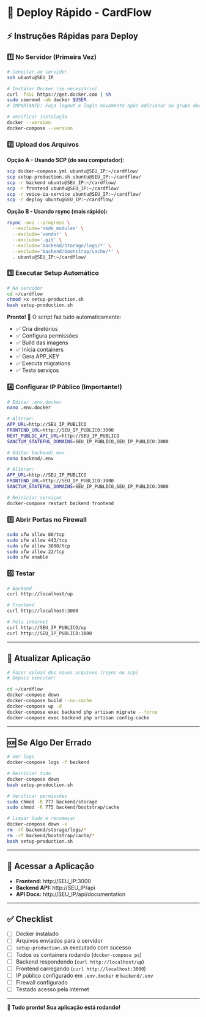 # 🚀 Deploy Rápido - CardFlow

## ⚡ Instruções Rápidas para Deploy

### 1️⃣ No Servidor (Primeira Vez)

```bash
# Conectar ao servidor
ssh ubuntu@SEU_IP

# Instalar Docker (se necessário)
curl -fsSL https://get.docker.com | sh
sudo usermod -aG docker $USER
# IMPORTANTE: Faça logout e login novamente após adicionar ao grupo docker

# Verificar instalação
docker --version
docker-compose --version
```

### 2️⃣ Upload dos Arquivos

**Opção A - Usando SCP (do seu computador):**
```bash
scp docker-compose.yml ubuntu@SEU_IP:~/cardflow/
scp setup-production.sh ubuntu@SEU_IP:~/cardflow/
scp -r backend ubuntu@SEU_IP:~/cardflow/
scp -r frontend ubuntu@SEU_IP:~/cardflow/
scp -r voice-ia-service ubuntu@SEU_IP:~/cardflow/
scp -r deploy ubuntu@SEU_IP:~/cardflow/
```

**Opção B - Usando rsync (mais rápido):**
```bash
rsync -avz --progress \
  --exclude='node_modules' \
  --exclude='vendor' \
  --exclude='.git' \
  --exclude='backend/storage/logs/*' \
  --exclude='backend/bootstrap/cache/*' \
  . ubuntu@SEU_IP:~/cardflow/
```

### 3️⃣ Executar Setup Automático

```bash
# No servidor
cd ~/cardflow
chmod +x setup-production.sh
bash setup-production.sh
```

**Pronto! 🎉** O script faz tudo automaticamente:
- ✅ Cria diretórios
- ✅ Configura permissões
- ✅ Build das imagens
- ✅ Inicia containers
- ✅ Gera APP_KEY
- ✅ Executa migrations
- ✅ Testa serviços

### 4️⃣ Configurar IP Público (Importante!)

```bash
# Editar .env.docker
nano .env.docker

# Alterar:
APP_URL=http://SEU_IP_PUBLICO
FRONTEND_URL=http://SEU_IP_PUBLICO:3000
NEXT_PUBLIC_API_URL=http://SEU_IP_PUBLICO
SANCTUM_STATEFUL_DOMAINS=SEU_IP_PUBLICO,SEU_IP_PUBLICO:3000

# Editar backend/.env
nano backend/.env

# Alterar:
APP_URL=http://SEU_IP_PUBLICO
FRONTEND_URL=http://SEU_IP_PUBLICO:3000
SANCTUM_STATEFUL_DOMAINS=SEU_IP_PUBLICO,SEU_IP_PUBLICO:3000

# Reiniciar serviços
docker-compose restart backend frontend
```

### 5️⃣ Abrir Portas no Firewall

```bash
sudo ufw allow 80/tcp
sudo ufw allow 443/tcp
sudo ufw allow 3000/tcp
sudo ufw allow 22/tcp
sudo ufw enable
```

### 6️⃣ Testar

```bash
# Backend
curl http://localhost/up

# Frontend
curl http://localhost:3000

# Pela internet
curl http://SEU_IP_PUBLICO/up
curl http://SEU_IP_PUBLICO:3000
```

---

## 🔄 Atualizar Aplicação

```bash
# Fazer upload dos novos arquivos (rsync ou scp)
# Depois executar:

cd ~/cardflow
docker-compose down
docker-compose build --no-cache
docker-compose up -d
docker-compose exec backend php artisan migrate --force
docker-compose exec backend php artisan config:cache
```

---

## 🆘 Se Algo Der Errado

```bash
# Ver logs
docker-compose logs -f backend

# Reiniciar tudo
docker-compose down
bash setup-production.sh

# Verificar permissões
sudo chmod -R 777 backend/storage
sudo chmod -R 775 backend/bootstrap/cache

# Limpar tudo e recomeçar
docker-compose down -v
rm -rf backend/storage/logs/*
rm -rf backend/bootstrap/cache/*
bash setup-production.sh
```

---

## 📱 Acessar a Aplicação

- **Frontend:** http://SEU_IP:3000
- **Backend API:** http://SEU_IP/api
- **API Docs:** http://SEU_IP/api/documentation

---

## ✅ Checklist

- [ ] Docker instalado
- [ ] Arquivos enviados para o servidor
- [ ] `setup-production.sh` executado com sucesso
- [ ] Todos os containers rodando (`docker-compose ps`)
- [ ] Backend respondendo (`curl http://localhost/up`)
- [ ] Frontend carregando (`curl http://localhost:3000`)
- [ ] IP público configurado em `.env.docker` e `backend/.env`
- [ ] Firewall configurado
- [ ] Testado acesso pela internet

---

**🎉 Tudo pronto! Sua aplicação está rodando!**
